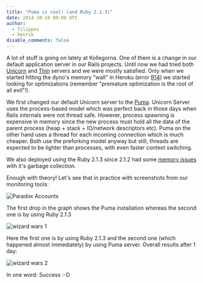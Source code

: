 ```yaml
---
title: "Puma is cool! (and Ruby 2.1.3)"
date: 2014-10-18 00:00 UTC
author:
  - filippos
  - henrik
disable_comments: false
---
```


A lot of stuff is going on lately at Kollegorna. One of them is a change in our default application server in our Rails projects. Until now we had tried both [Unicorn](http://unicorn.bogomips.org/) and [Thin](http://code.macournoyer.com/thin/) servers and we were mostly satisfied. Only when we started hitting the dyno's memory "wall" in Heroku (error [R14](https://devcenter.heroku.com/articles/error-codes#r14-memory-quota-exceeded)) we started looking for optimizations (remember "premature optimization is the root of all evil"!).

We first changed our default Unicorn server to the [Puma](http://puma.io/). Unicorn Server uses the process-based model which was perfect back in those days when Rails internals were not thread safe. However, process spawning is expensive in memory since the new process must hold all the data of the parent process (heap + stack + IO/network descriptors etc). Puma on the other hand uses a thread for each incoming connection which is much cheaper. Both use the preforking model anyway but still, threads are expected to be lighter than processes, with even faster context switching.

We also deployed using the Ruby 2.1.3 since 2.1.2 had some [memory issues](https://bugs.ruby-lang.org/issues/9607) with it's garbage collection.

Enough with theory! Let's see that in practice with screenshots from our monitoring tools:

![Paradox Accounts](/posts/paradox-accounts.png)

The first drop in the graph shows the Puma installation whereas the second one is by using Ruby 2.1.3

![wizard wars 1](/posts/wizardwars1.png)

Here the first one is by using Ruby 2.1.3 and the second one (which happened almost immediately) by using Puma server. Overall results after 1 day:

![wizard wars 2](/posts/wizardwars2.png)

In one word: Success :-D
